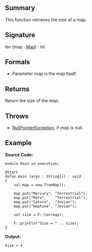 ## Summary

This function retrieves the size of a map.

## Signature

len (map : [Map](https://docs.oracle.com/javase/7/docs/api/java/util/Map.html)) : int

## Formals

+ Parameter <i>map</i> is the map itself.

## Returns

Return the size of the <i>map</i>.

## Throws

+ [NullPointerException](https://docs.oracle.com/javase/7/docs/api/java/lang/NullPointerException.html), if <i>map</i> is null.

## Example

**Source Code:**

```plain
module Main in execution;

@Start
defun main (args : String[]) : void
{
    val map = new TreeMap();

    map.put("Mercury", "Terrestrial");
    map.put("Mars",    "Terrestrial");
    map.put("Saturn",  "Jovian");
    map.put("Neptune", "Jovian");

    val size = F::len(map);

    F::println("Size = " .. size);
}
```

**Output:**

```plain
Size = 4
```

